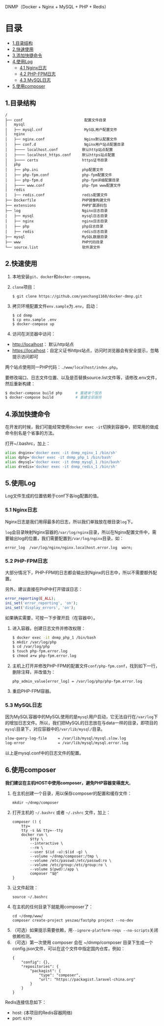 DNMP（Docker + Nginx + MySQL + PHP + Redis）


# 目录
- [1.目录结构](#1目录结构)
- [2.快速使用](#2快速使用)
- [3.添加快捷命令](#3添加快捷命令)
- [4.使用Log](#4使用log)
    - [4.1 Nginx日志](#41-nginx日志)
    - [4.2 PHP-FPM日志](#42-php-fpm日志)
    - [4.3 MySQL日志](#43-mysql日志)
- [5.使用composer](#5使用composer)


## 1.目录结构

```
/
├── conf                            配置文件目录
│   mysql
│   ├── mysql.cnf                   MySQL用户配置文件
│   nginx
│   ├── nginx.conf                  Nginx默认配置文件
│   ├── conf.d                      Nginx用户站点配置目录
│   ├──── localhost.conf           默认http站点配置
│   ├──── localhost_https.conf     默认https站点配置
│   ├──── certs                    https证书目录
│   php
│   ├── php.ini                    php配置文件 
│   ├── php-fpm.conf               php-fpm配置文件
│   ├── php-fpm.d                  php-fpm详细配置目录
│   ├──── www.conf                 php-fpm www配置文件
│   redis
│   ├── redis.conf                 redis配置文件
├── Dockerfile                     PHP镜像构建文件
├── extensions                     PHP扩展源码包
├── log                            Nginx日志目录
│   ├── mysql                      mysql日志目录
│   ├── nginx                      nginx日志目录
│   ├── php                        php日志目录
│   ├── redis                      redis日志目录
├── mysql                          MySQL数据目录
├── www                            PHP代码目录
└── source.list                    软件源文件
```


## 2.快速使用
1. 本地安装`git`、`docker`和`docker-compose`。
2. `clone`项目：
    ```
    $ git clone https://github.com/yanchang1168/docker-dmnp.git
    ```
3. 拷贝环境配置文件`env.sample`为`.env`，启动：
    ```
    $ cd dnmp
    $ cp env.sample .env   
    $ docker-compose up
    ```

4. 访问在浏览器中访问：

 - [http://localhost](http://localhost)： 默认*http*站点
 - [https://localhost](https://localhost)：自定义证书*https*站点，访问时浏览器会有安全提示，忽略提示访问即可

两个站点使用同一PHP代码：`./www/localhost/index.php`。

要修改端口、日志文件位置、以及是否替换source.list文件等，请修改.env文件，然后重新构建：
```bash
$ docker-compose build php      # 重建单个服务
$ docker-compose build          # 重建全部服务

```


## 4.添加快捷命令
在开发的时候，我们可能经常使用`docker exec -it`切换到容器中，把常用的做成命令别名是个省事的方法。

打开~/.bashrc，加上：
```bash
alias dnginx='docker exec -it dnmp_nginx_1 /bin/sh'
alias dphp='docker exec -it dnmp_php_1 /bin/bash'
alias dmysql='docker exec -it dnmp_mysql_1 /bin/bash'
alias dredis='docker exec -it dnmp_redis_1 /bin/sh'
```

## 5.使用Log

Log文件生成的位置依赖于conf下各log配置的值。

### 5.1 Nginx日志
Nginx日志是我们用得最多的日志，所以我们单独放在根目录`log`下。

`log`会目录映射Nginx容器的`/var/log/nginx`目录，所以在Nginx配置文件中，需要输出log的位置，我们需要配置到`/var/log/nginx`目录，如：
```
error_log  /var/log/nginx/nginx.localhost.error.log  warn;
```


### 5.2 PHP-FPM日志
大部分情况下，PHP-FPM的日志都会输出到Nginx的日志中，所以不需要额外配置。

另外，建议直接在PHP中打开错误日志：
```php
error_reporting(E_ALL);
ini_set('error_reporting', 'on');
ini_set('display_errors', 'on');
```

如果确实需要，可按一下步骤开启（在容器中）。

1. 进入容器，创建日志文件并修改权限：
    ```bash
    $ docker exec -it dnmp_php_1 /bin/bash
    $ mkdir /var/log/php
    $ cd /var/log/php
    $ touch php-fpm.error.log
    $ chmod a+w php-fpm.error.log
    ```
2. 主机上打开并修改PHP-FPM的配置文件`conf/php-fpm.conf`，找到如下一行，删除注释，并改值为：
    ```
    php_admin_value[error_log] = /var/log/php/php-fpm.error.log
    ```
3. 重启PHP-FPM容器。

### 5.3 MySQL日志
因为MySQL容器中的MySQL使用的是`mysql`用户启动，它无法自行在`/var/log`下的增加日志文件。所以，我们把MySQL的日志放在与data一样的目录，即项目的`mysql`目录下，对应容器中的`/var/lib/mysql/`目录。
```bash
slow-query-log-file     = /var/lib/mysql/mysql.slow.log
log-error               = /var/lib/mysql/mysql.error.log
```
以上是mysql.conf中的日志文件的配置。

## 6.使用composer
**我们建议在主机HOST中使用composer，避免PHP容器变得庞大**。
1. 在主机创建一个目录，用以保存composer的配置和缓存文件：
    ```
    mkdir ~/dnmp/composer
    ```
2. 打开主机的 `~/.bashrc` 或者 `~/.zshrc` 文件，加上：
    ```
    composer () {
        tty=
        tty -s && tty=--tty
        docker run \
            $tty \
            --interactive \
            --rm \
            --user $(id -u):$(id -g) \
            --volume ~/dnmp/composer:/tmp \
            --volume /etc/passwd:/etc/passwd:ro \
            --volume /etc/group:/etc/group:ro \
            --volume $(pwd):/app \
            composer "$@"
    }

    ```
3. 让文件起效：
    ```
    source ~/.bashrc
    ```
4. 在主机的任何目录下就能用composer了：
    ```
    cd ~/dnmp/www/
    composer create-project yeszao/fastphp project --no-dev
    ```
5. （可选）如果提示需要依赖，用`--ignore-platform-reqs --no-scripts`关闭依赖检测。
6. （可选）第一次使用 composer 会在 ~/dnmp/composer 目录下生成一个config.json文件，可以在这个文件中指定国内仓库，例如：
    ```
    {
        "config": {},
        "repositories": {
            "packagist": {
                "type": "composer",
                "url": "https://packagist.laravel-china.org"
            }
        }
    }

    ```


Redis连接信息如下：
- host: (本项目的Redis容器网络)
- port: `6379`


